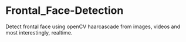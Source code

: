 # Frontal_Face-Detection
Detect frontal face using openCV haarcascade from images, videos and most interestingly, realtime.
